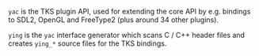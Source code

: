 `yac` is the TKS plugin API, used for extending the core API by e.g. bindings to SDL2, OpenGL and FreeType2 (plus around 34 other plugins).

`ying` is the `yac` interface generator which scans C / C++ header files and creates `ying_*` source files for the TKS bindings.
